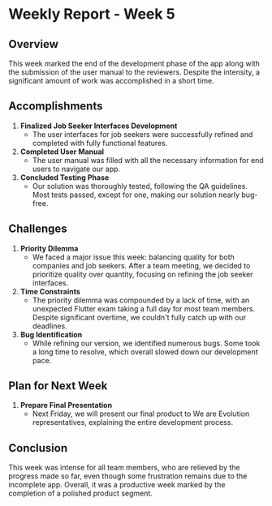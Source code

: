 # Weekly Report - Week 5

## Overview

This week marked the end of the development phase of the app along with the submission of the user manual to the reviewers. Despite the intensity, a significant amount of work was accomplished in a short time.

## Accomplishments

1. **Finalized Job Seeker Interfaces Development**
   - The user interfaces for job seekers were successfully refined and completed with fully functional features.
2. **Completed User Manual**
   - The user manual was filled with all the necessary information for end users to navigate our app.
3. **Concluded Testing Phase**
   - Our solution was thoroughly tested, following the QA guidelines. Most tests passed, except for one, making our solution nearly bug-free.

## Challenges

1. **Priority Dilemma**
   - We faced a major issue this week: balancing quality for both companies and job seekers. After a team meeting, we decided to prioritize quality over quantity, focusing on refining the job seeker interfaces.
2. **Time Constraints**
   - The priority dilemma was compounded by a lack of time, with an unexpected Flutter exam taking a full day for most team members. Despite significant overtime, we couldn't fully catch up with our deadlines.
3. **Bug Identification**
   - While refining our version, we identified numerous bugs. Some took a long time to resolve, which overall slowed down our development pace.

## Plan for Next Week

1. **Prepare Final Presentation**
   - Next Friday, we will present our final product to We are Evolution representatives, explaining the entire development process.

## Conclusion

This week was intense for all team members, who are relieved by the progress made so far, even though some frustration remains due to the incomplete app. Overall, it was a productive week marked by the completion of a polished product segment.
